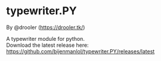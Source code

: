 # typewriter.PY

By @drooler (https://drooler.tk/)

A typewriter module for python.<br>
Download the latest release here:<br>
https://github.com/bijenmanlol/typewriter.PY/releases/latest
